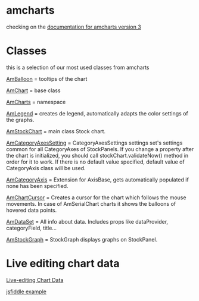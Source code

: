# amcharts

checking on the [documentation for amcharts version 3]

# Classes

this is a selection of our most used classes from amcharts

[AmBalloon] = tooltips of the chart

[AmBalloon]:<https://docs.amcharts.com/3/javascriptstockchart/AmBalloon>

[AmChart] = base class

[AmChart]: <https://docs.amcharts.com/3/javascriptstockchart/AmChart>

[AmCharts] = namespace

[AmCharts]: <https://docs.amcharts.com/3/javascriptstockchart/AmCharts>

[AmLegend] = creates de legend, automatically adapts the color settings of the graphs.

[AmLegend]: <https://docs.amcharts.com/3/javascriptstockchart/AmLegend>

[AmStockChart] = main class Stock chart.

[AmStockChart]: <https://docs.amcharts.com/3/javascriptstockchart/AmStockChart>

[AmCategoryAxesSetting] = CategoryAxesSettings settings set's settings common for all CategoryAxes of StockPanels. If you change a property after the chart is initialized, you should call stockChart.validateNow() method in order for it to work. If there is no default value specified, default value of CategoryAxis class will be used.

[AmCategoryAxesSetting]: <https://docs.amcharts.com/3/javascriptstockchart/CategoryAxesSettings>

[AmCategoryAxis] = Extension for AxisBase, gets automatically populated if none has been specified.

[AmCategoryAxis]: <https://docs.amcharts.com/3/javascriptstockchart/CategoryAxis>

[AmChartCursor] = Creates a cursor for the chart which follows the mouse movements. In case of AmSerialChart charts it shows the balloons of hovered data points.

[AmChartCursor]: <https://docs.amcharts.com/3/javascriptstockchart/ChartCursor>

[AmDataSet] = All info about data. Includes props like dataProvider, categoryField, title...

[AmDataSet]: <https://docs.amcharts.com/3/javascriptstockchart/DataSet>

[AmStockGraph] =  StockGraph displays graphs on StockPanel.

[AmStockGraph]: <https://docs.amcharts.com/3/javascriptstockchart/StockGraph>






# Live editing chart data

[Live-editing Chart Data]

[jsfiddle example]

[Live-editing Chart Data]: <https://www.amcharts.com/kbase/live-editing-chart-data/>
[jsfiddle example]: <http://jsfiddle.net/amcharts/9uyAf/>


[documentation for amcharts version 3]:<https://docs.amcharts.com/3/>
